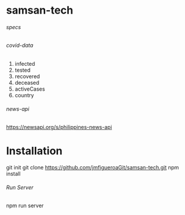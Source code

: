 # samsan-tech

###### specs

###### covid-data
1. infected
2. tested
3. recovered
4. deceased
5. activeCases
6. country

###### news-api
https://newsapi.org/s/philippines-news-api


# Installation
git init
git clone https://github.com/jmfigueroaGit/samsan-tech.git
npm install

###### Run Server
npm run server


